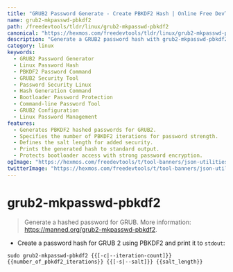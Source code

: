 ```yaml
---
title: "GRUB2 Password Generate - Create PBKDF2 Hash | Online Free DevTools by Hexmos"
name: grub2-mkpasswd-pbkdf2
path: /freedevtools/tldr/linux/grub2-mkpasswd-pbkdf2
canonical: "https://hexmos.com/freedevtools/tldr/linux/grub2-mkpasswd-pbkdf2/"
description: "Generate a GRUB2 password hash with grub2-mkpasswd-pbkdf2. Secure your bootloader with PBKDF2 hashing for robust password protection. This command-line tool simplifies password management. Free online tool, no registration required."
category: linux
keywords:
  - GRUB2 Password Generator
  - Linux Password Hash
  - PBKDF2 Password Command
  - GRUB2 Security Tool
  - Password Security Linux
  - Hash Generation Command
  - Bootloader Password Protection
  - Command-line Password Tool
  - GRUB2 Configuration
  - Linux Password Management
features:
  - Generates PBKDF2 hashed passwords for GRUB2.
  - Specifies the number of PBKDF2 iterations for password strength.
  - Defines the salt length for added security.
  - Prints the generated hash to standard output.
  - Protects bootloader access with strong password encryption.
ogImage: "https://hexmos.com/freedevtools/t/tool-banners/json-utilities-banner.png"
twitterImage: "https://hexmos.com/freedevtools/t/tool-banners/json-utilities-banner.png"
---
```


# grub2-mkpasswd-pbkdf2

> Generate a hashed password for GRUB.
> More information: <https://manned.org/grub2-mkpasswd-pbkdf2>.

- Create a password hash for GRUB 2 using PBKDF2 and print it to `stdout`:

`sudo grub2-mkpasswd-pbkdf2 {{[-c|--iteration-count]}} {{number_of_pbkdf2_iterations}} {{[-s|--salt]}} {{salt_length}}`
